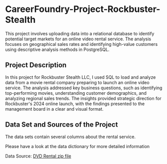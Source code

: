 # CareerFoundry-Project-Rockbuster-Stealth
This project involves uploading data into a relational database to identify potential target markets for an online video rental service. The analysis focuses on geographical sales rates and identifying high-value customers using descriptive analysis methods in PostgreSQL.
## Project Description
In this project for Rockbuster Stealth LLC, I used SQL to load and analyze data from a movie rental company preparing to launch an online video service. The analysis addressed key business questions, such as identifying top-performing movies, understanding customer demographics, and analyzing regional sales trends. The insights provided strategic direction for Rockbuster's 2024 online launch, with the findings presented to the management board in a clear and visual format.
## Data Set and Sources of the Project
The data sets contain several columns about the rental service. 





Please have a look at the data dictionary for more detailed information

Data Source: [DVD Rental zip file](http://www.postgresqltutorial.com/wp-content/uploads/2019/05/dvdrental.zip)
